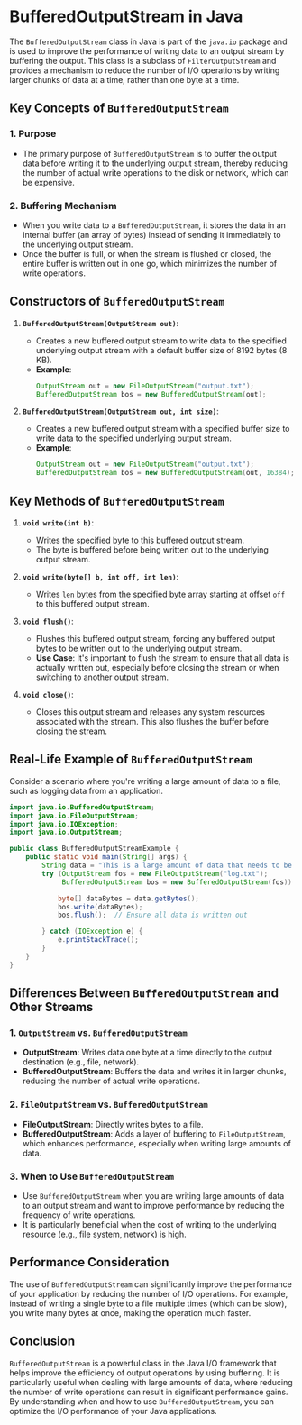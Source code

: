 # BufferedOutputStream in Java

The `BufferedOutputStream` class in Java is part of the `java.io` package and is used to improve the performance of writing data to an output stream by buffering the output. This class is a subclass of `FilterOutputStream` and provides a mechanism to reduce the number of I/O operations by writing larger chunks of data at a time, rather than one byte at a time.

## Key Concepts of `BufferedOutputStream`

### 1. Purpose

- The primary purpose of `BufferedOutputStream` is to buffer the output data before writing it to the underlying output stream, thereby reducing the number of actual write operations to the disk or network, which can be expensive.

### 2. Buffering Mechanism

- When you write data to a `BufferedOutputStream`, it stores the data in an internal buffer (an array of bytes) instead of sending it immediately to the underlying output stream.
- Once the buffer is full, or when the stream is flushed or closed, the entire buffer is written out in one go, which minimizes the number of write operations.

## Constructors of `BufferedOutputStream`

1. **`BufferedOutputStream(OutputStream out)`**:

   - Creates a new buffered output stream to write data to the specified underlying output stream with a default buffer size of 8192 bytes (8 KB).
   - **Example**:
     ```java
     OutputStream out = new FileOutputStream("output.txt");
     BufferedOutputStream bos = new BufferedOutputStream(out);
     ```

2. **`BufferedOutputStream(OutputStream out, int size)`**:
   - Creates a new buffered output stream with a specified buffer size to write data to the specified underlying output stream.
   - **Example**:
     ```java
     OutputStream out = new FileOutputStream("output.txt");
     BufferedOutputStream bos = new BufferedOutputStream(out, 16384); // 16 KB buffer
     ```

## Key Methods of `BufferedOutputStream`

1. **`void write(int b)`**:

   - Writes the specified byte to this buffered output stream.
   - The byte is buffered before being written out to the underlying output stream.

2. **`void write(byte[] b, int off, int len)`**:

   - Writes `len` bytes from the specified byte array starting at offset `off` to this buffered output stream.

3. **`void flush()`**:

   - Flushes this buffered output stream, forcing any buffered output bytes to be written out to the underlying output stream.
   - **Use Case**: It's important to flush the stream to ensure that all data is actually written out, especially before closing the stream or when switching to another output stream.

4. **`void close()`**:
   - Closes this output stream and releases any system resources associated with the stream. This also flushes the buffer before closing the stream.

## Real-Life Example of `BufferedOutputStream`

Consider a scenario where you're writing a large amount of data to a file, such as logging data from an application.

```java
import java.io.BufferedOutputStream;
import java.io.FileOutputStream;
import java.io.IOException;
import java.io.OutputStream;

public class BufferedOutputStreamExample {
    public static void main(String[] args) {
        String data = "This is a large amount of data that needs to be written to a file.";
        try (OutputStream fos = new FileOutputStream("log.txt");
             BufferedOutputStream bos = new BufferedOutputStream(fos)) {

            byte[] dataBytes = data.getBytes();
            bos.write(dataBytes);
            bos.flush();  // Ensure all data is written out

        } catch (IOException e) {
            e.printStackTrace();
        }
    }
}
```

## Differences Between `BufferedOutputStream` and Other Streams

### 1. `OutputStream` vs. `BufferedOutputStream`

- **OutputStream**: Writes data one byte at a time directly to the output destination (e.g., file, network).
- **BufferedOutputStream**: Buffers the data and writes it in larger chunks, reducing the number of actual write operations.

### 2. `FileOutputStream` vs. `BufferedOutputStream`

- **FileOutputStream**: Directly writes bytes to a file.
- **BufferedOutputStream**: Adds a layer of buffering to `FileOutputStream`, which enhances performance, especially when writing large amounts of data.

### 3. When to Use `BufferedOutputStream`

- Use `BufferedOutputStream` when you are writing large amounts of data to an output stream and want to improve performance by reducing the frequency of write operations.
- It is particularly beneficial when the cost of writing to the underlying resource (e.g., file system, network) is high.

## Performance Consideration

The use of `BufferedOutputStream` can significantly improve the performance of your application by reducing the number of I/O operations. For example, instead of writing a single byte to a file multiple times (which can be slow), you write many bytes at once, making the operation much faster.

## Conclusion

`BufferedOutputStream` is a powerful class in the Java I/O framework that helps improve the efficiency of output operations by using buffering. It is particularly useful when dealing with large amounts of data, where reducing the number of write operations can result in significant performance gains. By understanding when and how to use `BufferedOutputStream`, you can optimize the I/O performance of your Java applications.
